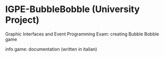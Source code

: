 # IGPE-BubbleBobble (University Project)
Graphic Interfaces and Event Programming Exam: creating Bubble Bobble game

info game: documentation (written in italian)
